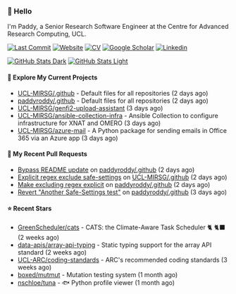 ### 👋 Hello

I'm Paddy, a Senior Research Software Engineer at the Centre for Advanced
Research Computing, UCL.

[![Last Commit](https://img.shields.io/github/last-commit/paddyroddy/paddyroddy/main?label=updated)](https://github.com/paddyroddy)
[![Website](https://img.shields.io/badge/GitHub%20Pages-222?logo=githubpages&logoColor=fff&style=for-the-badge&style=flat)](https://paddyroddy.github.io)
[![CV](https://img.shields.io/badge/CV-PDF-pink.svg)](https://paddyroddy.github.io/cv)
[![Google Scholar](https://img.shields.io/badge/Google%20Scholar-4285F4?logo=googlescholar&logoColor=fff&style=for-the-badge&style=flat)](https://scholar.google.com/citations?user=OFigHUwAAAAJ)
[![Linkedin](https://img.shields.io/badge/LinkedIn-0A66C2?logo=linkedin&logoColor=fff&style=for-the-badge&style=flat)](https://www.linkedin.com/in/patrickjamesroddy)

[![GitHub Stats Dark](https://github-readme-stats-paddyroddy.vercel.app/api?username=paddyroddy&disable_animations=true&hide_border=true&hide_title=true&include_all_commits=true&rank_icon=github&show=prs_merged,reviews&show_icons=true&theme=tokyonight)](https://github.com/paddyroddy/paddyroddy#gh-dark-mode-only)
[![GitHub Stats Light](https://github-readme-stats-paddyroddy.vercel.app/api?username=paddyroddy&disable_animations=true&hide_border=true&hide_title=true&include_all_commits=true&rank_icon=github&show=prs_merged,reviews&show_icons=true&theme=default)](https://github.com/paddyroddy/paddyroddy#gh-light-mode-only)

#### 👷 Explore My Current Projects

- [UCL-MIRSG/.github](https://github.com/UCL-MIRSG/.github) - Default files for all repositories
  (2 days ago)
- [paddyroddy/.github](https://github.com/paddyroddy/.github) - Default files for all repositories
  (2 days ago)
- [UCL-MIRSG/genfi2-upload-assistant](https://github.com/UCL-MIRSG/genfi2-upload-assistant)
  (3 days ago)
- [UCL-MIRSG/ansible-collection-infra](https://github.com/UCL-MIRSG/ansible-collection-infra) - Ansible Collection to configure infrastructure for XNAT and OMERO
  (3 days ago)
- [UCL-MIRSG/azure-mail](https://github.com/UCL-MIRSG/azure-mail) - A Python package for sending emails in Office 365 via an Azure app
  (3 days ago)

#### 🔨 My Recent Pull Requests

- [Bypass README update](https://github.com/paddyroddy/.github/pull/269) on [paddyroddy/.github](https://github.com/paddyroddy/.github)
  (2 days ago)
- [Explicit regex exclude safe-settings](https://github.com/UCL-MIRSG/.github/pull/145) on [UCL-MIRSG/.github](https://github.com/UCL-MIRSG/.github)
  (2 days ago)
- [Make excluding regex explicit](https://github.com/paddyroddy/.github/pull/268) on [paddyroddy/.github](https://github.com/paddyroddy/.github)
  (2 days ago)
- [Revert &#34;Another Safe-Settings test&#34;](https://github.com/paddyroddy/.github/pull/267) on [paddyroddy/.github](https://github.com/paddyroddy/.github)
  (3 days ago)

#### ⭐ Recent Stars

- [GreenScheduler/cats](https://github.com/GreenScheduler/cats) - CATS: the Climate-Aware Task Scheduler 🐈 🐈‍⬛
  (2 weeks ago)
- [data-apis/array-api-typing](https://github.com/data-apis/array-api-typing) - Static typing support for the array API standard
  (2 weeks ago)
- [UCL-ARC/coding-standards](https://github.com/UCL-ARC/coding-standards) - ARC&#39;s recommended coding standards
  (3 weeks ago)
- [boxed/mutmut](https://github.com/boxed/mutmut) - Mutation testing system
  (1 month ago)
- [nschloe/tuna](https://github.com/nschloe/tuna) - :fish: Python profile viewer
  (1 month ago)
